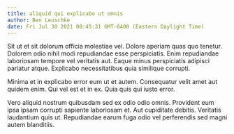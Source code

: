 ```yaml
---
title: aliquid qui explicabo ut omnis
author: Ben Leuschke
date: Fri Jul 30 2021 00:45:31 GMT-0400 (Eastern Daylight Time)
---
```

Sit ut et sit dolorum officia molestiae vel. Dolore aperiam quas quo tenetur. Dolorem odio nihil modi repudiandae esse perspiciatis. Enim repudiandae laboriosam tempore vel veritatis aut. Eaque minus perspiciatis adipisci pariatur atque. Explicabo necessitatibus quia similique corrupti.

 Minima et in explicabo error eum ut et autem. Consequatur velit amet aut quidem enim. Qui vel est et in ex. Quia quis qui iusto error.

 Vero aliquid nostrum quibusdam sed ex odio odio omnis. Provident eum ipsa ipsam corrupti sapiente laboriosam et. Aut cupiditate debitis. Veritatis laudantium quis ut. Repudiandae earum fuga odio vel perferendis sed magni autem blanditiis.